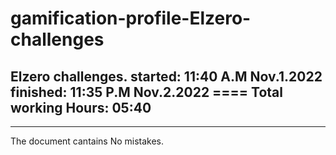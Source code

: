 # gamification-profile-Elzero-challenges
Elzero challenges.
started:  11:40 A.M Nov.1.2022
finished: 11:35 P.M Nov.2.2022
==== Total working Hours: 05:40
--------------------------
--------------------------
The document cantains
No mistakes.
